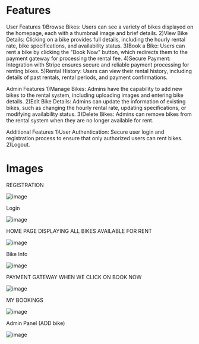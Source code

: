 # Features
User Features
1)Browse Bikes: Users can see a variety of bikes displayed on the homepage, each with a thumbnail image and brief details.
2)View Bike Details: Clicking on a bike provides full details, including the hourly rental rate, bike specifications, and availability status.
3)Book a Bike: Users can rent a bike by clicking the "Book Now" button, which redirects them to the payment gateway for processing the rental fee.
4)Secure Payment: Integration with Stripe ensures secure and reliable payment processing for renting bikes.
5)Rental History: Users can view their rental history, including details of past rentals, rental periods, and payment confirmations.

Admin Features
1)Manage Bikes: Admins have the capability to add new bikes to the rental system, including uploading images and entering bike details.
2)Edit Bike Details: Admins can update the information of existing bikes, such as changing the hourly rental rate, updating specifications, or modifying availability status.
3)Delete Bikes: Admins can remove bikes from the rental system when they are no longer available for rent.

Additional Features
1)User Authentication: Secure user login and registration process to ensure that only authorized users can rent bikes.
2)Logout.


# Images

REGISTRATION

![image](https://github.com/naman478/bike-rental/assets/111689566/aaa58656-4c7a-430b-9967-416e89775924)

Login

![image](https://github.com/naman478/bike-rental/assets/111689566/bf282fd3-924e-4a62-b369-6dc26581d804)

HOME PAGE DISPLAYING ALL BIKES AVAILABLE FOR RENT

![image](https://github.com/naman478/bike-rental/assets/111689566/dcb44da9-1654-4f67-987e-d718c5c2c30d)

Bike Info

![image](https://github.com/naman478/bike-rental/assets/111689566/f585b2c4-fb37-4a60-9acb-b1b5b6538101)

PAYMENT GATEWAY WHEN WE CLICK ON BOOK NOW

![image](https://github.com/naman478/bike-rental/assets/111689566/97a362c3-d1c3-46e6-83e0-023ecc257792)

MY BOOKINGS

![image](https://github.com/naman478/bike-rental/assets/111689566/7930d7d4-2753-4087-b5fc-8fa6aaaebe3d)

Admin Panel (ADD bike)

![image](https://github.com/naman478/bike-rental/assets/111689566/9c2352d6-02f6-4a3a-b21c-c95e54c9914f)


